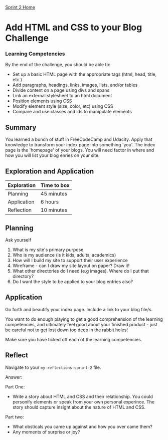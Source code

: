 [Sprint 2 Home](README.md)

# Add HTML and CSS to your Blog Challenge

### Learning Competencies 
By the end of the challenge, you should be able to:

- Set up a basic HTML page with the appropriate tags (html, head, title, etc.)  
- Add paragraphs, headings, links, images, lists, and/or tables  
- Divide content on a page using divs and spans  
- Link an external stylesheet to an html document  
- Position elements using CSS  
- Modify element style (size, color, etc) using CSS  
- Compare and use classes and ids to manipulate elements  


## Summary
You learned a bunch of stuff in FreeCodeCamp and Udacity. Apply that knowledge to transform your index page into something 'you'. The index page is the 'homepage' of your blogs. You will need factor in where and how you will list your blog enries on your site.  

## Exploration and Application

Exploration | Time to box |
------------|----------|
Planning | 45 minutes 
Application | 6 hours
Reflection | 10 minutes

## Planning 
Ask yourself 
1. What is my site's primary purpose
2. Who is my audience (is it kids, adults, academics)
3. How will I build my site to support their user experience 
4. Wireframe - can I draw my site layout on paper? Draw it!
5. What other directories do I need (e.g images). Where do I put that directory?
6. Do I want the style to be applied to your blog entries also?  

## Application 
Go forth and beautify your index page. Include a link to your blog file/s. 

You want to do enough playing to get a good comprehension of the learning competencies, and ultimately feel good about your finished product - just be careful not to get lost down too deep in the rabbit holes!

Make sure you have ticked off each of the learning competencies. 


## Reflect 
Navigate to your `my-reflections-sprint-2` file. 

Answer: 

Part One:
- Write a story about HTML and CSS and their relationship. You could personify elements or speak from your own personal experince. The story should capture insight about the nature of HTML and CSS.  

Part two:
- What obsticals you came up against and how you over came them? 
- Any moments of surprise or joy? 


